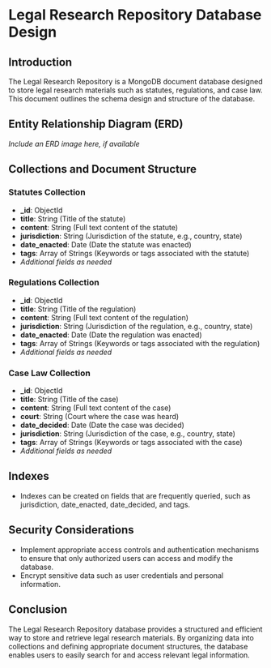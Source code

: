 # Legal Research Repository Database Design

## Introduction
The Legal Research Repository is a MongoDB document database designed to store legal research materials such as statutes, regulations, and case law. This document outlines the schema design and structure of the database.

## Entity Relationship Diagram (ERD)
*Include an ERD image here, if available*

## Collections and Document Structure

### Statutes Collection
- **_id**: ObjectId
- **title**: String (Title of the statute)
- **content**: String (Full text content of the statute)
- **jurisdiction**: String (Jurisdiction of the statute, e.g., country, state)
- **date_enacted**: Date (Date the statute was enacted)
- **tags**: Array of Strings (Keywords or tags associated with the statute)
- *Additional fields as needed*

### Regulations Collection
- **_id**: ObjectId
- **title**: String (Title of the regulation)
- **content**: String (Full text content of the regulation)
- **jurisdiction**: String (Jurisdiction of the regulation, e.g., country, state)
- **date_enacted**: Date (Date the regulation was enacted)
- **tags**: Array of Strings (Keywords or tags associated with the regulation)
- *Additional fields as needed*

### Case Law Collection
- **_id**: ObjectId
- **title**: String (Title of the case)
- **content**: String (Full text content of the case)
- **court**: String (Court where the case was heard)
- **date_decided**: Date (Date the case was decided)
- **jurisdiction**: String (Jurisdiction of the case, e.g., country, state)
- **tags**: Array of Strings (Keywords or tags associated with the case)
- *Additional fields as needed*

## Indexes
- Indexes can be created on fields that are frequently queried, such as jurisdiction, date_enacted, date_decided, and tags.

## Security Considerations
- Implement appropriate access controls and authentication mechanisms to ensure that only authorized users can access and modify the database.
- Encrypt sensitive data such as user credentials and personal information.

## Conclusion
The Legal Research Repository database provides a structured and efficient way to store and retrieve legal research materials. By organizing data into collections and defining appropriate document structures, the database enables users to easily search for and access relevant legal information.
